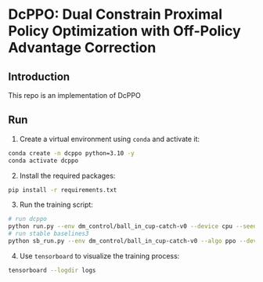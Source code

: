 # DcPPO: Dual Constrain Proximal Policy Optimization with Off-Policy Advantage Correction

## Introduction

This repo is an implementation of DcPPO

## Run

1. Create a virtual environment using `conda` and activate it:

```bash
conda create -n dcppo python=3.10 -y
conda activate dcppo
```

2. Install the required packages:

```bash
pip install -r requirements.txt
```

3. Run the training script:

```bash
# run dcppo 
python run.py --env dm_control/ball_in_cup-catch-v0 --device cpu --seed 0
# run stable baselines3
python sb_run.py --env dm_control/ball_in_cup-catch-v0 --algo ppo --device cpu --seed 0
```

4. Use `tensorboard` to visualize the training process:

```bash
tensorboard --logdir logs
```
